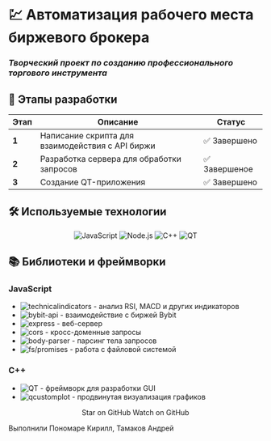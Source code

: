 # 💹 Автоматизация рабочего места биржевого брокера  
### *Творческий проект по созданию профессионального торгового инструмента*  


## 🚀 Этапы разработки

| Этап | Описание | Статус |
|------|----------|--------|
| **1** | Написание скрипта для взаимодействия с API биржи | ✅ Завершено |
| **2** | Разработка сервера для обработки запросов | ✅ Завершеное |
| **3** | Создание QT-приложения | ✅ Завершено |

## 🛠️ Используемые технологии

<div align="center">
  
![JavaScript](https://img.shields.io/badge/-JavaScript-F7DF1E?style=for-the-badge&logo=javascript&logoColor=black)
![Node.js](https://img.shields.io/badge/-Node.js-339933?style=for-the-badge&logo=node.js&logoColor=white)
![C++](https://img.shields.io/badge/-C++-00599C?style=for-the-badge&logo=c%2B%2B&logoColor=white)
![QT](https://img.shields.io/badge/-QT-41CD52?style=for-the-badge&logo=qt&logoColor=white)

</div>

## 📚 Библиотеки и фреймворки

### **JavaScript**
- ![technicalindicators](https://img.shields.io/badge/-technicalindicators-3178C6?style=flat-square) - анализ RSI, MACD и других индикаторов
- ![bybit-api](https://img.shields.io/badge/-bybit--api-000000?style=flat-square) - взаимодействие с биржей Bybit
- ![express](https://img.shields.io/badge/-express-000000?style=flat-square) - веб-сервер
- ![cors](https://img.shields.io/badge/-cors-000000?style=flat-square) - кросс-доменные запросы
- ![body-parser](https://img.shields.io/badge/-body--parser-000000?style=flat-square) - парсинг тела запросов
- ![fs/promises](https://img.shields.io/badge/-fs/promises-000000?style=flat-square) - работа с файловой системой

### **C++**
- ![QT](https://img.shields.io/badge/-QT-41CD52?style=flat-square) - фреймворк для разработки GUI
- ![qcustomplot](https://img.shields.io/badge/-qcustomplot-1793D1?style=flat-square) - продвинутая визуализация графиков
<div align="center">
Star on GitHub
Watch on GitHub

</div> 

Выполнили Пономаре Кирилл, Тамаков Андрей


